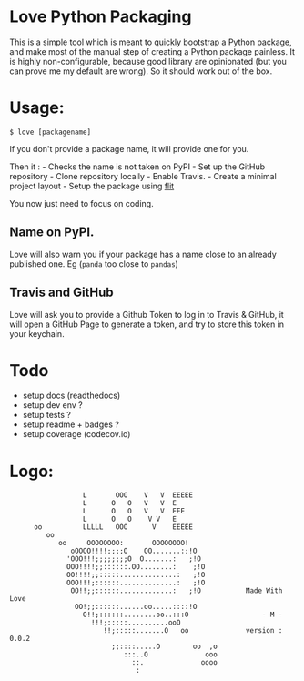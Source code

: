 # Love Python Packaging

This is a simple tool which is meant to quickly bootstrap a Python package, and
make most of the manual step of creating a Python package painless.  It is
highly non-configurable, because good library are opinionated (but you can
prove me my default are wrong). So it should work out of the box. 

# Usage:

```
$ love [packagename]
```

If you don't provide a package name, it will provide one for you.

Then it :
    - Checks the name is not taken on PyPI
    - Set up the GitHub repository
    - Clone repository locally
    - Enable Travis.
    - Create a minimal project layout
    - Setup the package using [flit](http://flit.readthedocs.org/en/latest/)

You now just need to focus on coding. 

## Name on PyPI. 

Love will also warn you if your package has a name close to an already published one.
Eg (`panda` too close to `pandas`)

## Travis and GitHub

Love will ask you to provide a Github Token to log in to Travis & GitHub, it
will open a GitHub Page to generate a token, and try to store this token in
your keychain.

# Todo

- setup docs (readthedocs)
- setup dev env ?
- setup tests ?
- setup readme + badges ?
- setup coverage (codecov.io)

# Logo:

```
                  L       OOO    V   V  EEEEE
                  L      O   O   V   V  E
                  L      O   O   V   V  EEE
                  L      O   O    V V   E
      oo          LLLLL   OOO      V    EEEEE
         oo
            oo     OOOOOOOO:       OOOOOOOO!
               oOOOO!!!!;;;;O    OO.......:;!O
              'OOO!!!;;;;;;;;O  O.......:   ;!O
              OOO!!!!;;::::::.OO........:    ;!O
              OO!!!!;;:::::..............:   ;!O
              OOO!!!;::::::..............:   ;!O
               OO!!;;::::::.............:   ;!O           Made With Love
                OO!;;::::::......oo.....::::!O
                  O!!;::::::........oo..:::O                  - M -
                    !!!;:::::..........ooO
                       !!;:::::.......O   oo              version : 0.0.2
                         ;;::::.....O        oo  ,o
                            :::..O              ooo
                              ::.              oooo
                               :
```

